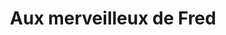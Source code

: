---
title: "Aux merveilleux de Fred"
url: /saint-germain-en-laye/aux-merveilleux-de-fred/
shop: pâtisserie
---